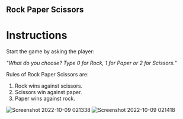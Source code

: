 ## Rock Paper Scissors

# Instructions
Start the game by asking the player:

*"What do you choose? Type 0 for Rock, 1 for Paper or 2 for Scissors."*

Rules of Rock Paper Scissors are:
1. Rock wins against scissors.
2. Scissors win against paper.
3. Paper wins against rock.



![Screenshot 2022-10-09 021338](https://user-images.githubusercontent.com/49407545/194726328-86f31646-c184-44a8-bbac-187cbc84b6af.png)
![Screenshot 2022-10-09 021418](https://user-images.githubusercontent.com/49407545/194726336-0b4e4f92-8d6c-4aa9-8afe-11aedc245dec.png)
